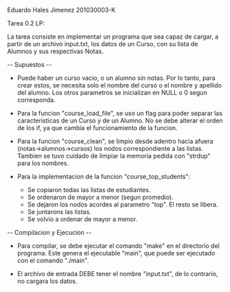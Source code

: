 Eduardo Hales Jimenez 201030003-K

Tarea 0.2 LP:

La tarea consiste en implementar un programa que sea capaz de cargar, a partir de un archivo input.txt, los datos de un Curso, con su lista de Alumnos y sus respectivas Notas.

-- Supuestos -- 

+ Puede haber un curso vacio, o un alumno sin notas. Por lo tanto, para crear estos, se necesita solo el nombre del curso o el nombre y apellido del alumno. Los otros parametros se inicializan en NULL o 0 segun corresponda.

+ Para la funcion "course_load_file", se uso un flag para poder separar las caracteristicas de un Curso y de un Alumno. No se debe alterar el orden de los if, ya que cambia el funcionamiento de la funcion.

+ Para la funcion "course_clean", se limpio desde adentro hacia afuera (notas->alumnos->cursos) los nodos correspondiente a las listas. Tambien se tuvo cuidado de limpiar la memoria pedida con "strdup" para los nombres.

+ Para la implementacion de la funcion "course_top_students":
	* Se copiaron todas las listas de estudiantes.
	* Se ordenaron de mayor a menor (segun promedio).
	* Se dejaron los nodos acordes al parametro "top". El resto se libera.
	* Se juntarons las listas.
	* Se volvio a ordenar de mayor a menor.

-- Compilacion y Ejecucion --

+ Para compilar, se debe ejecutar el comando "make" en el directorio del programa. Este genera el ejecutable "main", que puede ser ejecutado con el comando "./main".

+ El archivo de entrada DEBE tener el nombre "input.txt", de lo contrario, no cargara los datos.

